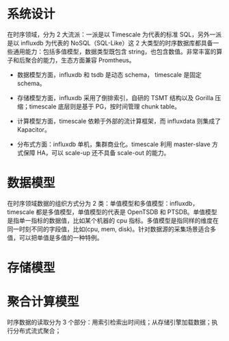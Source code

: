 # 系统设计

在时序领域，分为 2 大流派：一派是以 Timescale 为代表的标准 SQL，另外一派是以 influxdb 为代表的 NoSQL（SQL-Like）这 2 大类型的时序数据库都具备一些通用能力：包括多值模型，数据类型既包含 string，也包含数值。非常丰富的算子和后聚合的能力，生态方面兼容 Promtheus。

- 数据模型方面，influxdb 和 tsdb 是动态 schema， timescale 是固定 schema。

- 存储模型方面，influxdb 采用了倒排索引，自研的 TSMT 结构以及 Gorilla 压缩；timescale 底层则是基于 PG，按时间管理 chunk table。

- 计算模型方面，timescale 依赖于外部的流计算框架，而 influxdata 则集成了 Kapacitor。

- 分布式方面：influxdb 单机，集群商业化。timescale 利用 master-slave 方式保障 HA，可以 scale-up 还不具备 scale-out 的能力。

# 数据模型

在时序领域数据的组织方式分为 2 类：单值模型和多值模型：influxdb，timescale 都是多值模型，单值模型的代表是 OpenTSDB 和 PTSDB。单值模型是指单一指标的数据值，比如某个机器的 cpu 指标。多值模型是指同样的维度在同一时刻不同的字段值，比如(cpu, mem, disk)。针对数据源的采集场景适合多值，可以把单值是多值的一种特例。

# 存储模型

# 聚合计算模型

时序数据的读取分为 3 个部分：用索引检索出时间线；从存储引擎加载数据；执行分布式流式聚合；
